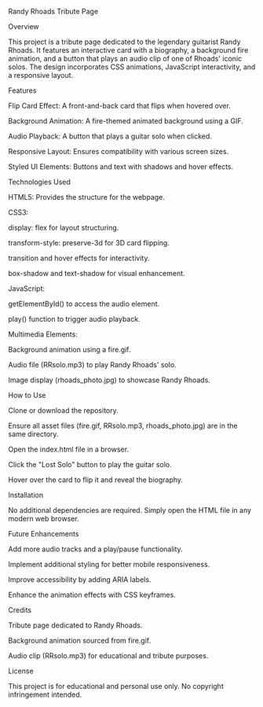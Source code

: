 Randy Rhoads Tribute Page

Overview

This project is a tribute page dedicated to the legendary guitarist Randy Rhoads. It features an interactive card with a biography, a background fire animation, and a button that plays an audio clip of one of Rhoads' iconic solos. The design incorporates CSS animations, JavaScript interactivity, and a responsive layout.

Features

Flip Card Effect: A front-and-back card that flips when hovered over.

Background Animation: A fire-themed animated background using a GIF.

Audio Playback: A button that plays a guitar solo when clicked.

Responsive Layout: Ensures compatibility with various screen sizes.

Styled UI Elements: Buttons and text with shadows and hover effects.

Technologies Used

HTML5: Provides the structure for the webpage.

CSS3:

display: flex for layout structuring.

transform-style: preserve-3d for 3D card flipping.

transition and hover effects for interactivity.

box-shadow and text-shadow for visual enhancement.

JavaScript:

getElementById() to access the audio element.

play() function to trigger audio playback.

Multimedia Elements:

Background animation using a fire.gif.

Audio file (RRsolo.mp3) to play Randy Rhoads' solo.

Image display (rhoads_photo.jpg) to showcase Randy Rhoads.

How to Use

Clone or download the repository.

Ensure all asset files (fire.gif, RRsolo.mp3, rhoads_photo.jpg) are in the same directory.

Open the index.html file in a browser.

Click the "Lost Solo" button to play the guitar solo.

Hover over the card to flip it and reveal the biography.

Installation

No additional dependencies are required. Simply open the HTML file in any modern web browser.

Future Enhancements

Add more audio tracks and a play/pause functionality.

Implement additional styling for better mobile responsiveness.

Improve accessibility by adding ARIA labels.

Enhance the animation effects with CSS keyframes.

Credits

Tribute page dedicated to Randy Rhoads.

Background animation sourced from fire.gif.

Audio clip (RRsolo.mp3) for educational and tribute purposes.

License

This project is for educational and personal use only. No copyright infringement intended.
